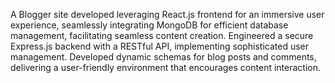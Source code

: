  A Blogger site developed leveraging React.js frontend for an immersive user experience, seamlessly integrating MongoDB for efficient database management, facilitating seamless content creation. Engineered a secure Express.js backend with a RESTful API, implementing sophisticated user management. Developed dynamic schemas for blog posts and comments, delivering a user-friendly environment that encourages content interaction. 
